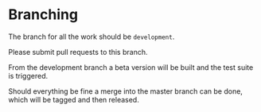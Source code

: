 # Branching

The branch for all the work should be `development`.

Please submit pull requests to this branch.

From the development branch a beta version will be built and the test suite is triggered.

Should everything be fine a merge into the master branch can be done, which will be tagged and then released.
